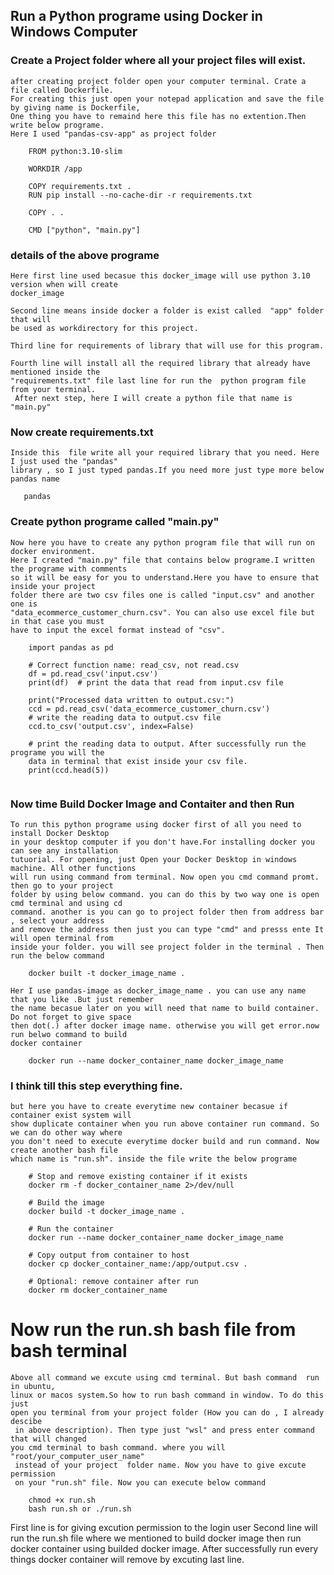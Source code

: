 ## Run a Python programe using Docker in Windows Computer
    

### Create a Project folder where all your project files will exist.
    after creating project folder open your computer terminal. Crate a file called Dockerfile.
    For creating this just open your notepad application and save the file by giving name is Dockerfile,
    One thing you have to remaind here this file has no extention.Then write below programe.
    Here I used "pandas-csv-app" as project folder 

```
    FROM python:3.10-slim

    WORKDIR /app

    COPY requirements.txt .
    RUN pip install --no-cache-dir -r requirements.txt

    COPY . .

    CMD ["python", "main.py"]
```

### details of the above programe
    Here first line used becasue this docker_image will use python 3.10 version when will create 
    docker_image 
    
    Second line means inside docker a folder is exist called  "app" folder that will 
    be used as workdirectory for this project.
    
    Third line for requirements of library that will use for this program. 
    
    Fourth line will install all the required library that already have mentioned inside the 
    "requirements.txt" file last line for run the  python program file from your terminal.
     After next step, here I will create a python file that name is "main.py"

### Now create requirements.txt 
    Inside this  file write all your required library that you need. Here I just used the "pandas"
    library , so I just typed pandas.If you need more just type more below pandas name


```
   pandas
``` 


### Create python programe called "main.py"
    Now here you have to create any python program file that will run on docker environment. 
    Here I created "main.py" file that contains below programe.I written the programe with comments 
    so it will be easy for you to understand.Here you have to ensure that inside your project
    folder there are two csv files one is called "input.csv" and another one is 
    "data_ecommerce_customer_churn.csv". You can also use excel file but in that case you must
    have to input the excel format instead of "csv". 

```
    import pandas as pd

    # Correct function name: read_csv, not read.csv
    df = pd.read_csv('input.csv')
    print(df)  # print the data that read from input.csv file

    print("Processed data written to output.csv:")
    ccd = pd.read_csv('data_ecommerce_customer_churn.csv')
    # write the reading data to output.csv file
    ccd.to_csv('output.csv', index=False)

    # print the reading data to output. After successfully run the programe you will the
    data in terminal that exist inside your csv file.
    print(ccd.head(5))
 
```

### Now time Build Docker Image and Contaiter and then Run 

    To run this python programe using docker first of all you need to install Docker Desktop
    in your desktop computer if you don't have.For installing docker you can see any installation
    tutuorial. For opening, just Open your Docker Desktop in windows machine. All other functions
    will run using command from terminal. Now open you cmd command promt. then go to your project 
    folder by using below command. you can do this by two way one is open cmd terminal and using cd 
    command. another is you can go to project folder then from address bar , select your address 
    and remove the address then just you can type "cmd" and presss ente It will open terminal from 
    inside your folder. you will see project folder in the terminal . Then run the below command


```
    docker built -t docker_image_name .
```
    Her I use pandas-image as docker_image_name . you can use any name that you like .But just remember
    the name becasue later on you will need that name to build container. Do not forget to give space 
    then dot(.) after docker image name. otherwise you will get error.now run belwo command to build
    docker container

```
    docker run --name docker_container_name docker_image_name
```

### I think till this step everything fine.
    but here you have to create everytime new container becasue if container exist system will 
    show duplicate container when you run above container run command. So we can do other way where
    you don't need to execute everytime docker build and run command. Now create another bash file
    which name is "run.sh". inside the file write the below programe 

```
    # Stop and remove existing container if it exists
    docker rm -f docker_container_name 2>/dev/null

    # Build the image
    docker build -t docker_image_name .

    # Run the container
    docker run --name docker_container_name docker_image_name

    # Copy output from container to host
    docker cp docker_container_name:/app/output.csv .

    # Optional: remove container after run
    docker rm docker_container_name

```

# Now run the run.sh bash file from bash terminal
    Above all command we excute using cmd terminal. But bash command  run in ubuntu,
    linux or macos system.So how to run bash command in window. To do this just 
    open you terminal from your project folder (How you can do , I already descibe
     in above description). Then type just "wsl" and press enter command that will changed
    you cmd terminal to bash command. where you will "root/your_computer_user_name"
     instead of your project  folder name. Now you have to give excute permission 
     on your "run.sh" file. Now you can execute below command
     
```
    chmod +x run.sh  
    bash run.sh or ./run.sh
```

First line is for giving excution permission to the login user
Second line will run the run.sh file where we mentioned to build docker image
then run docker container using builded docker image. After successfully run every things 
docker container will remove by excuting last line.





